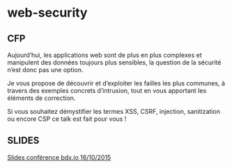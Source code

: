 # web-security

## CFP

Aujourd’hui, les applications web sont de plus en plus complexes et manipulent des données toujours plus sensibles, la question de la sécurité n’est donc pas une option.
 
Je vous propose de découvrir et d’exploiter les failles les plus communes, à travers des exemples concrets d’intrusion, tout en vous apportant les éléments de correction.

Si vous souhaitez démystifier les termes XSS, CSRF, injection, sanitization ou encore CSP ce talk est fait pour vous !


## SLIDES

[Slides conférence bdx.io 16/10/2015](https://github.com/jerep6/web-security/blob/master/slides/BDXIO%20-%20S%C3%A9curit%C3%A9%20Frontend.pptx?raw=true)
